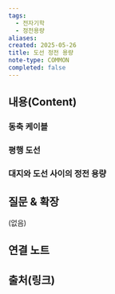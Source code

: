 ```yaml
---
tags:
  - 전자기학
  - 정전용량
aliases: 
created: 2025-05-26
title: 도선 정전 용량
note-type: COMMON
completed: false
---
```


## 내용(Content)
### 동축 케이블

### 평행 도선
### 대지와 도선 사이의 정전 용량


## 질문 & 확장

(없음)

## 연결 노트

## 출처(링크)

